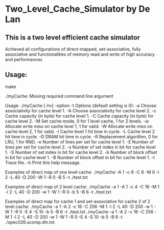 # Two_Level_Cache_Simulator by De Lan

## This is a two level efficient cache simulator

Achieved all configurations of direct-mapped, set-associative, fully associative and functionalities of memory read and write of high accuracy and performances

## Usage:

make

./myCache: Missing required command line argument

Usage: ./myCache [-hv] -option  <num>  -t <file>
Options (default setting is 0):
  -a <num>   Choose associativity for cache level 1.
  -A <num>   Choose associativity for cache level 2.
  -c <num>   Cache capacity (in byte) for cache level 1.
  -C <num>   Cache capacity (in byte) for cache level 2.
  -M <num>   Set cache mode, 0 for 1 level cache, 1 for 2 levels.
  -w <num>   Allocate write miss on cache level 1, 1 for valid.
  -W <num>   Allocate write miss on cache level 2, 1 for valid.
  -l <num>   Cache level 1 hit time in cycle.
  -L <num>   Cache level 2 hit time in cycle.
  -D <num>   DRAM hit time in cycle.
  -R <num>   Replacement algorithm, 0 for LRU, 1 for RND.
  -e <num>   Number of lines per set for cache level 1.
  -E <num>   Number of lines per set for cache level 2.
  -s <num>   Number of set index in bit for cache level 1.
  -S <num>   Number of set index in bit for cache level 2.
  -b <num>   Number of block offset in bit for cache level 1.
  -B <num>   Number of block offset in bit for cache level 1.
  -t <file>  Trace file.
  -h         Print this help message.

Examples of direct map of one level cache:
  ./myCache  -A 1 -c 8 -C 8 -M 0 -l 2 -L 40 -D 200 -W 1 -R 0 -B 5 -t ./test.txt

Examples of direct map of 2 level cache:
  ./myCache  -a 1 -A 1 -c 4 -C 16 -M 1 -l 2 -L 40 -D 200 -w 1 -W 1 -R 0 -b 5 -B 6 -t ./test.txt

Examples of direct map for cache 1 and set-associative for cache 2 of 2 level cache:
  ./myCache  -a 1 -A 2 -c 16 -C 256 -M 1 -l 2 -L 40 -D 200 -w 1 -W 1 -R 0 -E 4 -S 10 -b 5 -B 6 -t ./test.txt
  ./myCache  -a 1 -A 2 -c 16 -C 256 -M 1 -l 2 -L 40 -D 200 -w 1 -W 1 -R 0 -E 4 -S 10 -b 5 -B 6 -t ./spec026.ucomp.din.txt
